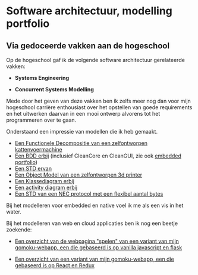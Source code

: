 # Software architectuur, modelling portfolio

## Via gedoceerde vakken aan de hogeschool

Op de hogeschool gaf ik de volgende software architectuur gerelateerde vakken:

- **Systems Engineering**

- **Concurrent Systems Modelling**

Mede door het geven van deze vakken ben ik zelfs meer nog dan voor mijn hogeschool carrière enthousiast over het opstellen van goede requirements en het uitwerken daarvan in een mooi ontwerp alvorens tot het programmeren over te gaan.

Onderstaand een impressie van modellen die ik heb gemaakt.

- [Een Functionele Decompositie van een zelfontworpen kattenvoermachine](./img/Logical_View_Kattenvoermachine.svg)
- [Een BDD erbij](./img/kattenvoermachine.svg) (inclusief CleanCore en CleanGUI, zie ook [embedded portfolio](../c++/embedded/embedded.md))
- [Een STD ervan](./img/Kattenvoermachine-STD-Pet-In-Tunnel-Detector.svg)
- [Een Object Model van een zelfontworpen 3d printer](./img/3dPrinter_Totaal_OM.svg)
- [Een Klassediagram erbij](./img/3dPrinter_Totaal_CD.svg)
- [Een activity diagram erbij](./img/3dPrinter_Totaal-ACT-Printen.svg)
- [Een STD van een NEC protocol met een flexibel aantal bytes](./img/NEC_protocol_met_geflexibiliseerd_aantal_bytes.svg)

Bij het modelleren voor embedded en native voel ik me als een vis in het water.

Bij het modelleren van web en cloud applicaties ben ik nog een beetje zoekende:

- [Een overzicht van de webpagina "spelen" van een variant van mijn gomoku-webapp, een die gebaseerd is op vanilla javascript en flask](./img/gomoku_webapp_design-PD-Spelen.svg)

- [Een overzicht van een variant van mijn gomoku-webapp, een die gebaseerd is op React en Redux](./img/gomoku_webapp_design-ReduxToolkit-Overview.svg)


